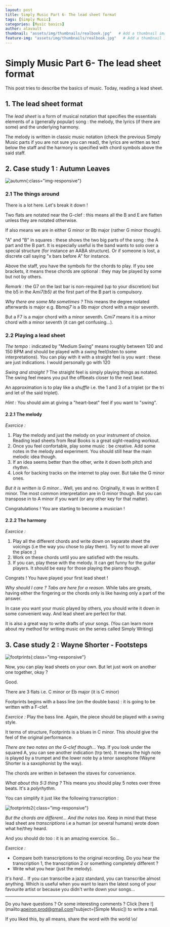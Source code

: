```yaml
---
layout: post
title: Simply Music Part 6- The lead sheet format
tags: [Simply Music]
categories: [Music basics]
author: alavault
thumbnail: "assets/img/thumbnails/realbook.jpg"   # Add a thumbnail image on blog view
feature-img: "assets/img/thumbnails/realbook.jpg"   # Add a thumbnail image on blog view
---
```


# Simply Music Part 6- The lead sheet format

This post tries to describe the basics of music. Today, reading a lead sheet.

## 1. The lead sheet format

The *lead sheet* is a form of musical notation that specifies the essentials elements of a (generally popular) song : the melody, the lyrics (if there are some) and the underlying harmony. 

The melody is written in classic music notation (check the previous Simply Music parts if you are not sure you can read), the lyrics are written as text below the staff and the harmony is specified with chord symbols above the said staff. 

## 2. Case study 1 : Autumn Leaves

![autumn](/assets/img/posts/autumn_leaves.jpg){:class="img-responsive"}

### 2.1 The things around

There is a lot here. Let's break it down !

Two flats are notated near the G-clef : this means all the B and E are flatten unless they are notated otherwise.

If also means we are in either G minor or Bb major (rather G minor though).

"A" and "B" in squares : these shows the two big parts of the song : the A part and the B part. It is especially useful is the band wants to solo over a special structure (for instance an AABA structure). Or if someone is lost, a discrete call saying "x bars before A" for instance.

Above the staff, you have the symbols for the chords to play. If you see brackets, it means these chords are optional : they may be played by some but not by others.

*Remark :* the G7 on the last bar is non-required (up to your discretion) but the b5 in the A*mi7(b5)* at the first part of the B part is compulsory.

*Why there are some Ma sometimes ?* This means the degree notated afterwards is major e.g. Bb*maj7* is a Bb major chord with a major seventh.

But a F7 is a major chord with a minor seventh. C*mi7* means it is a minor chord with a minor seventh (it can get confusing...).

### 2.2 Playing a lead sheet

*The tempo* : indicated by "Medium Swing" means roughly between 120 and 150 BPM and should be played with a *swing* feel(listen to some interpretations). You can play with it with a straight feel is you want : these are just indications. I would personally go with 120

*Swing and straight ?* The straight feel is simply playing things as notated. The swing feel means you put the offbeats closer to the next beat.

An approximation is to play like a *shuffle* i.e. the 1 and 3 of a triplet (or the tri and let of the said triplet).

*Hint :* You should aim at giving a "heart-beat" feel if you want to "swing".

#### 2.2.1 The melody

*Exercice :* 
1. Play the melody and just the melody on your instrument of choice. Reading lead sheets from Real Books is a great sight-reading workout.
2. Once you feel confortable, play some music : be creative. Add some notes in the melody and experiment. You should still hear the main melodic idea though.
3. If an idea seems better than the other, write it down both pitch and rhythm.
4. Look for backing tracks on the internet to play over. But take the G minor ones.

*But it is written is G minor...* Well, yes and no. Originally, it was in written E minor. The most common interpretation are in G minor though. But you can transpose in to A minor if you want (or any other key for that matter).

Congratulations ! You are starting to become a musician !

#### 2.2.2 The harmony

*Exercice :* 
1. Play all the different chords and write down on separate sheet the voicings (i.e the way you chose to play them). Try not to move all over the place ;)
2. Work on these chords until you are satisfied with the results.
3. If you can, play these with the melody. It can get funny for the guitar players. It should be easy for those playing the piano though.

Congrats ! You have played your first lead sheet !

*Why should I care ? Tabs are here for a reason.* While tabs are greats, having either the fingering or the chords only is like having only a part of the answer.

In case you want your music played by others, you should write it down in some convenient way. And lead sheet are perfect for that.

It is also a great way to write drafts of your songs. (You can learn more about my method for writing music on the series called Simply Writing)




## 3. Case study 2 : Wayne Shorter - Footsteps

![footprints](/assets/img/posts/footprints.jpg){:class="img-responsive"}


Now, you can play lead sheets on your own. But let just work on another one together, okay ?

Good.

There are 3 flats i.e. C minor or Eb major (it is C minor)

Footprints begins with a bass line (on the double bass) : it is going to be written with a F-clef.

*Exercice :* Play the bass line. Again, the piece should be played with a swing style.

It terms of structure, Footprints is a blues in C minor. This should give the feel of the original performance.

*There are two notes on the G-clef though...* Yep. If you look under the squared A, you can see another indication (trp ten). It means the high note is played by a trumpet and the lower note by a tenor saxophone (Wayne Shorter is a saxophonist by the way).

The chords are written in between the staves for convenience.

*What about this 5:3 thing ?* This means you should play 5 notes over three beats. It's a *polyrhythm*.

You can simplify it just like the following transcription :

![footprints2](/assets/img/posts/footprints2.jpg){:class="img-responsive"}


*But the chords are different... And the notes too.* Keep in mind that these lead sheet are *transcriptions* i.e a human (or several humans) wrote down what he/they heard.

And you should do too : it is an amazing exercice. So...

*Exercice :*
* Compare both transcriptions to the original recording. Do you hear the transcription 1, the transcription 2 or something completely different ?
* Write what you hear (just the melody).

*It's hard...* If you can transcribe a jazz standard, you can transcribe almost anything. Which is useful when you want to learn the latest song of your favourite artist or because you didn't write down your songs...



---

Do you have questions ? Or some interesting comments ? Click [here !](mailto:apeiron.prod@gmail.com?subject=[Simple Music]) to write a mail.

If you liked this, by all means, share the word with the world \o/


